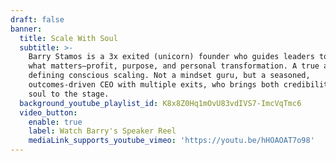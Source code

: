 ```yaml
---
draft: false
banner:
  title: Scale With Soul
  subtitle: >-
    Barry Stamos is a 3x exited (unicorn) founder who guides leaders to scale
    what matters—profit, purpose, and personal transformation. A true ambassador
    defining conscious scaling. Not a mindset guru, but a seasoned,
    outcomes-driven CEO with multiple exits, who brings both credibility and
    soul to the stage.
  background_youtube_playlist_id: K8x8Z0Hq1mOvU83vdIVS7-ImcVqTmc6
  video_button:
    enable: true
    label: Watch Barry's Speaker Reel
    mediaLink_supports_youtube_vimeo: 'https://youtu.be/hHOAOAT7o98'
---
```


